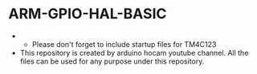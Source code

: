 # ARM-GPIO-HAL-BASIC

+ * Please don't forget to include startup files for TM4C123
+ This repository is created by arduino hocam youtube channel. All the files can be used for any purpose under this repository. 
